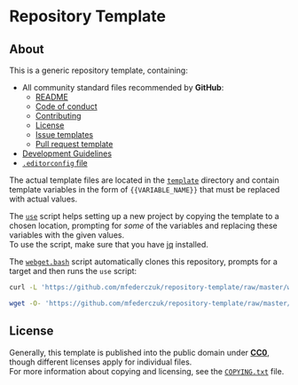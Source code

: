 <!--
  Copyright (c) 2023 Michael Federczuk
  SPDX-License-Identifier: CC-BY-SA-4.0
-->

# Repository Template #

## About ##

This is a generic repository template, containing:

* All community standard files recommended by **GitHub**:
  * [README](template/README.md)
  * [Code of conduct](template/CODE_OF_CONDUCT.md)
  * [Contributing](template/CONTRIBUTING.md)
  * [License](template/COPYING.txt)
  * [Issue templates](template/.github/ISSUE_TEMPLATE)
  * [Pull request template](template/.github/pull_request_template.md)
* [Development Guidelines](template/DEVELOPING.md)
* [`.editorconfig` file](template/.editorconfig)

The actual template files are located in the [`template`](template) directory and contain template variables in the form
of `{{VARIABLE_NAME}}` that must be replaced with actual values.

The [`use`](use) script helps setting up a new project by copying the template to a chosen location, prompting for
*some* of the variables and replacing these variables with the given values.  
To use the script, make sure that you have [jq] installed.

The [`webget.bash`](webget.bash) script automatically clones this repository, prompts for a target and then runs
the `use` script:

```sh
curl -L 'https://github.com/mfederczuk/repository-template/raw/master/webget.bash' | bash
```

```sh
wget -O- 'https://github.com/mfederczuk/repository-template/raw/master/webget.bash' | bash
```

[jq]: <https://github.com/stedolan/jq> "stedolan/jq: Command-line JSON processor"

## License ##

Generally, this template is published into the public domain under [**CC0**](LICENSES/CC0-1.0.txt), though different
licenses apply for individual files.  
For more information about copying and licensing, see the [`COPYING.txt`](COPYING.txt) file.

